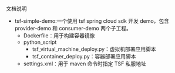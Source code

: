 文档说明
- tsf-simple-demo:一个使用 tsf spring cloud sdk 开发 demo，包含 provider-demo 和 consumer-demo 两个子工程。
  - Dockerfile：用于构建容器镜像
  - python_script
    - tsf_virtual_machine_deploy.py：虚拟机部署应用脚本
    - tsf_container_deploy.py：容器部署应用脚本
  - settings.xml：用于 maven 命令时指定 TSF 私服地址
  
